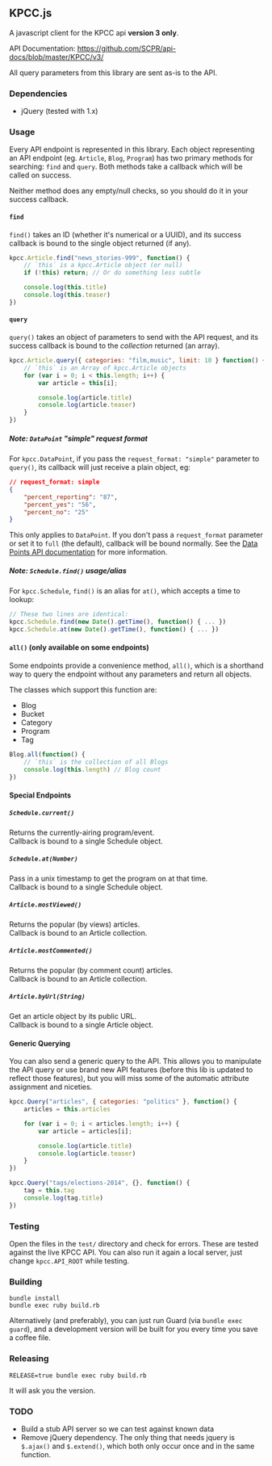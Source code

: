 ## KPCC.js

A javascript client for the KPCC api **version 3 only**.

API Documentation: https://github.com/SCPR/api-docs/blob/master/KPCC/v3/

All query parameters from this library are sent as-is to the API.


### Dependencies
* jQuery (tested with 1.x)


### Usage
Every API endpoint is represented in this library. Each object representing an API endpoint (eg. `Article`, `Blog`, `Program`) has two primary methods for searching: `find` and `query`. Both methods take a callback which will be called on success.

Neither method does any empty/null checks, so you should do it in your success callback.

#### `find`
`find()` takes an ID (whether it's numerical or a UUID), and its success callback is bound to the single object returned (if any).

```javascript
kpcc.Article.find("news_stories-999", function() {
    // `this` is a kpcc.Article object (or null)
    if (!this) return; // Or do something less subtle

    console.log(this.title)
    console.log(this.teaser)
})
```

#### `query`
`query()` takes an object of parameters to send with the API request, and its success callback is bound to the *collection* returned (an array).

```javascript
kpcc.Article.query({ categories: "film,music", limit: 10 } function() {
    // `this` is an Array of kpcc.Article objects
    for (var i = 0; i < this.length; i++) {
        var article = this[i];

        console.log(article.title)
        console.log(article.teaser)
    }
})
```

##### Note: `DataPoint` "simple" request format
For `kpcc.DataPoint`, if you pass the `request_format: "simple"` parameter to `query()`, its callback will just receive a plain object, eg:

```json
// request_format: simple
{
    "percent_reporting": "87",
    "percent_yes": "56",
    "percent_no": "25"
}
```

This only applies to `DataPoint`. If you don't pass a `request_format` parameter or set it to `full` (the default), callback will be bound normally. See the [Data Points API documentation](https://github.com/SCPR/api-docs/blob/master/KPCC/v3/endpoints/data_points.md) for more information.


##### Note: `Schedule.find()` usage/alias
For `kpcc.Schedule`, `find()` is an alias for `at()`, which accepts a time to lookup:

```javascript
// These two lines are identical:
kpcc.Schedule.find(new Date().getTime(), function() { ... })
kpcc.Schedule.at(new Date().getTime(), function() { ... })
```

#### `all()` (only available on some endpoints)
Some endpoints provide a convenience method, `all()`, which is a shorthand way to query the endpoint without any parameters and return all objects.

The classes which support this function are:
* Blog
* Bucket
* Category
* Program
* Tag

```javascript
Blog.all(function() {
    // `this` is the collection of all Blogs
    console.log(this.length) // Blog count
})
```

#### Special Endpoints
##### `Schedule.current()`
Returns the currently-airing program/event.  
Callback is bound to a single Schedule object.

##### `Schedule.at(Number)`
Pass in a unix timestamp to get the program on at that time.  
Callback is bound to a single Schedule object.

##### `Article.mostViewed()`
Returns the popular (by views) articles.  
Callback is bound to an Article collection.

##### `Article.mostCommented()`
Returns the popular (by comment count) articles.  
Callback is bound to an Article collection.

##### `Article.byUrl(String)`
Get an article object by its public URL.  
Callback is bound to a single Article object.

#### Generic Querying
You can also send a generic query to the API. This allows you to manipulate the API query or use brand new API features (before this lib is updated to reflect those features), but you will miss some of the automatic attribute assignment and niceties.

```javascript
kpcc.Query("articles", { categories: "politics" }, function() {
    articles = this.articles

    for (var i = 0; i < articles.length; i++) {
        var article = articles[i];

        console.log(article.title)
        console.log(article.teaser)
    }
})

kpcc.Query("tags/elections-2014", {}, function() {
    tag = this.tag
    console.log(tag.title)
})
```


### Testing
Open the files in the `test/` directory and check for errors. These are tested against the live KPCC API. You can also run it again a local server, just change `kpcc.API_ROOT` while testing.

### Building
```
bundle install
bundle exec ruby build.rb
```

Alternatively (and preferably), you can just run Guard (via `bundle exec guard`), and a development version will be built for you every time you save a coffee file.


### Releasing
```
RELEASE=true bundle exec ruby build.rb
```

It will ask you the version.

### TODO
* Build a stub API server so we can test against known data
* Remove jQuery dependency. The only thing that needs jquery is `$.ajax()` and `$.extend()`, which both only occur once and in the same function.
